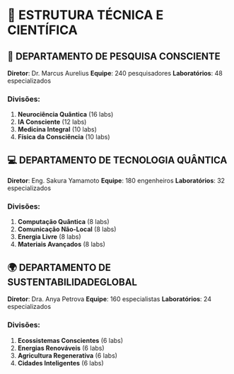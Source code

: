 # 🔬 ESTRUTURA TÉCNICA E CIENTÍFICA

## 🧠 DEPARTAMENTO DE PESQUISA CONSCIENTE
**Diretor**: Dr. Marcus Aurelius
**Equipe**: 240 pesquisadores
**Laboratórios**: 48 especializados

### Divisões:
1. **Neurociência Quântica** (16 labs)
2. **IA Consciente** (12 labs) 
3. **Medicina Integral** (10 labs)
4. **Física da Consciência** (10 labs)

## 💻 DEPARTAMENTO DE TECNOLOGIA QUÂNTICA
**Diretor**: Eng. Sakura Yamamoto
**Equipe**: 180 engenheiros
**Laboratórios**: 32 especializados

### Divisões:
1. **Computação Quântica** (8 labs)
2. **Comunicação Não-Local** (8 labs)
3. **Energia Livre** (8 labs)
4. **Materiais Avançados** (8 labs)

## 🌍 DEPARTAMENTO DE SUSTENTABILIDADEGLOBAL
**Diretor**: Dra. Anya Petrova
**Equipe**: 160 especialistas
**Laboratórios**: 24 especializados

### Divisões:
1. **Ecossistemas Conscientes** (6 labs)
2. **Energias Renováveis** (6 labs)
3. **Agricultura Regenerativa** (6 labs)
4. **Cidades Inteligentes** (6 labs)
